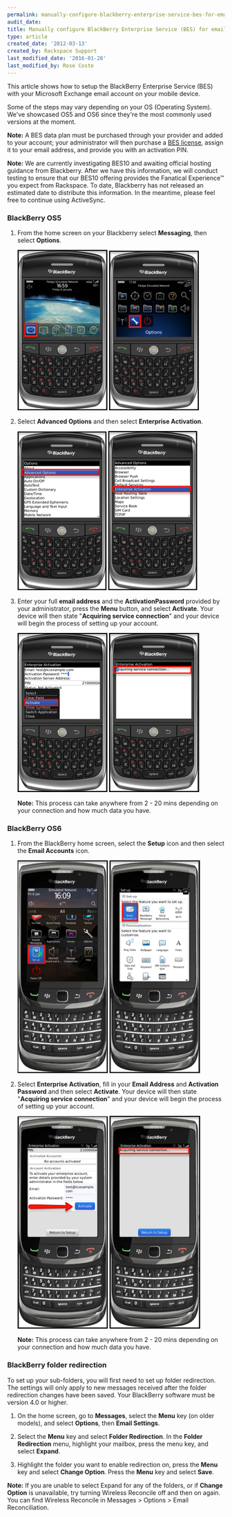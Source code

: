 ```yaml
---
permalink: manually-configure-blackberry-enterprise-service-bes-for-email-hosted-on-exchange/
audit_date:
title: Manually configure BlackBerry Enterprise Service (BES) for email hosted on Exchange
type: article
created_date: '2012-03-13'
created_by: Rackspace Support
last_modified_date: '2016-01-28'
last_modified_by: Rose Coste
---
```


This article shows how to setup the BlackBerry
Enterprise Service (BES) with your Microsoft Exchange email account on
your mobile device.

Some of the steps may vary depending on your OS (Operating
System). We've showcased OS5 and OS6 since they're the most commonly used
versions at the moment.

**Note:** A BES data plan must be purchased through your provider and
added to your account; your administrator will then purchase a [BES
license](/how-to/add-an-activesync-or-bes-license),
assign it to your email address, and provide you with an activation PIN.

**Note:** We are currently investigating BES10 and awaiting
official hosting guidance from Blackberry. After we have this information,
we will conduct testing to ensure that our BES10 offering provides the
Fanatical Experience&trade; you expect from Rackspace. To date, Blackberry has not
released an estimated date to distribute this information. In the
meantime, please feel free to continue using ActiveSync.

### BlackBerry OS5

1. From the home screen on your Blackberry select
   **Messaging**, then select **Options**.

   <img src="(EA)BlackBerryBES.png" alt="" />
   <img src="(EA)BlackBerryBES2.png" alt="" />

2. Select **Advanced Options** and then select **Enterprise
   Activation**.

   <img src="(EA)BlackBerryBES3.png" alt="" />
   <img src="(EA)BlackBerryBES4.png" alt="" />

3. Enter your full **email address** and the
   **ActivationPassword** provided by your administrator,
   press the **Menu** button, and select
   **Activate**. Your device will then state
   "**Acquiring service connection**" and your device will
   begin the process of setting up your account.

   <img src="(EA)BlackBerryBES5.png" alt="" />
   <img src="(EA)BlackBerryBES6.png" alt="" />

   **Note:** This process can take anywhere from 2 - 20 mins depending on
   your connection and how much data you have.

### BlackBerry OS6

1. From the BlackBerry home screen, select the
   **Setup** icon and then select the **Email
   Accounts** icon.

   <img src="(EA)BlackBerryBES7.png" alt="" />
   <img src="(EA)BlackBerryBES8.png" alt="" />

2. Select **Enterprise Activation**, fill in your
   **Email Address** and **Activation Password**
   and then select **Activate**. Your device will then state
   "**Acquiring service connection**" and your device will
   begin the process of setting up your account.

   <img src="(EA)BlackBerryBES9.png" alt="" />
   <img src="(EA)BlackBerryBES10.png" alt="" />

   **Note:** This process can take anywhere from 2 - 20 mins depending on
   your connection and how much data you have.

### BlackBerry folder redirection

To set up your sub-folders, you will first need to set up folder
redirection. The settings will only apply to new messages received after
the folder redirection changes have been saved. Your BlackBerry software
must be version 4.0 or higher.

1. On the home screen, go to **Messages**, select the
   **Menu** key (on older models), and select **Options**,
   then **Email Settings**.

2. Select the **Menu** key and select **Folder
   Redirection**. In the **Folder Redirection** menu, highlight your
   mailbox, press the menu key, and select **Expand**.

3. Highlight the folder you want to enable redirection on, press
   the **Menu** key and select **Change Option**. Press the
   **Menu** key and select **Save**.

**Note:** If you are unable to select Expand for any of the folders, or
if **Change Option** is unavailable, try turning Wireless Reconcile off and
then on again. You can find Wireless Reconcile in Messages &gt; Options
&gt; Email Reconciliation.
